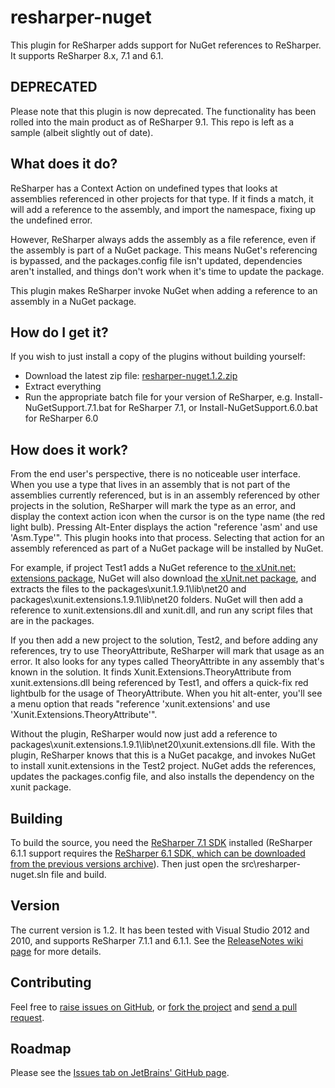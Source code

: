 # resharper-nuget

This plugin for ReSharper adds support for NuGet references to ReSharper. It supports ReSharper 8.x, 7.1 and 6.1.

## DEPRECATED

Please note that this plugin is now deprecated. The functionality has been rolled into the main product as of ReSharper 9.1. This repo is left as a sample (albeit slightly out of date).

## What does it do? ##

ReSharper has a Context Action on undefined types that looks at assemblies referenced in other projects for that type. If it finds a match, it will add a reference to the assembly, and import the namespace, fixing up the undefined error.

However, ReSharper always adds the assembly as a file reference, even if the assembly is part of a NuGet package. This means NuGet's referencing is bypassed, and the packages.config file isn't updated, dependencies aren't installed, and things don't work when it's time to update the package.

This plugin makes ReSharper invoke NuGet when adding a reference to an assembly in a NuGet package.

## How do I get it? ##

If you wish to just install a copy of the plugins without building yourself:

- Download the latest zip file: [resharper-nuget.1.2.zip](http://download.jetbrains.com/resharper/plugins/resharper-nuget.1.2.zip)
- Extract everything
- Run the appropriate batch file for your version of ReSharper, e.g. Install-NuGetSupport.7.1.bat for ReSharper 7.1, or Install-NuGetSupport.6.0.bat for ReSharper 6.0

## How does it work? ##

From the end user's perspective, there is no noticeable user interface. When you use a type that lives in an assembly that is not part of the assemblies currently referenced, but is in an assembly referenced by other projects in the solution, ReSharper will mark the type as an error, and display the context action icon when the cursor is on the type name (the red light bulb). Pressing Alt-Enter displays the action "reference 'asm' and use 'Asm.Type'". This plugin hooks into that process. Selecting that action for an assembly referenced as part of a NuGet package will be installed by NuGet.

For example, if project Test1 adds a NuGet reference to [the xUnit.net: extensions package](http://nuget.org/packages/xunit.extensions/1.9.1),
NuGet will also download [the xUnit.net package](http://nuget.org/packages/xunit/1.9.1), and extracts the files to the
packages\xunit.1.9.1\lib\net20 and packages\xunit.extensions.1.9.1\lib\net20 folders. NuGet will then add a reference to
xunit.extensions.dll and xunit.dll, and run any script files that are in the packages.

If you then add a new project to the solution, Test2, and before adding any references, try to use TheoryAttribute, ReSharper
will mark that usage as an error. It also looks for any types called TheoryAttribte in any assembly that's known in the
solution. It finds Xunit.Extensions.TheoryAttribute from xunit.extensions.dll being referenced by Test1, and offers a
quick-fix red lightbulb for the usage of TheoryAttribute. When you hit alt-enter, you'll see a menu option that reads
"reference 'xunit.extensions' and use 'Xunit.Extensions.TheoryAttribute'".

Without the plugin, ReSharper would now just add a reference to packages\xunit.extensions.1.9.1\lib\net20\xunit.extensions.dll file.
With the plugin, ReSharper knows that this is a NuGet pacakge, and invokes NuGet to install xunit.extensions in the Test2
project. NuGet adds the references, updates the packages.config file, and also installs the dependency on the xunit package.


## Building ##

To build the source, you need the [ReSharper 7.1 SDK](http://www.jetbrains.com/resharper/download/index.html) installed (ReSharper 6.1.1 support requires the [ReSharper 6.1 SDK, which can be downloaded from the previous versions archive](http://devnet.jetbrains.net/docs/DOC-280)). Then just open the src\resharper-nuget.sln file and build.

## Version

The current version is 1.2. It has been tested with Visual Studio 2012 and 2010, and supports ReSharper 7.1.1 and 6.1.1. See the [ReleaseNotes wiki page](https://github.com/JetBrains/resharper-nuget/wiki/Release-Notes) for more details.

## Contributing ##

Feel free to [raise issues on GitHub](https://github.com/JetBrains/resharper-nuget/issues), or [fork the project](http://help.github.com/fork-a-repo/) and [send a pull request](http://help.github.com/send-pull-requests/).

## Roadmap

Please see the [Issues tab on JetBrains' GitHub page](https://github.com/JetBrains/resharper-nuget/issues).




